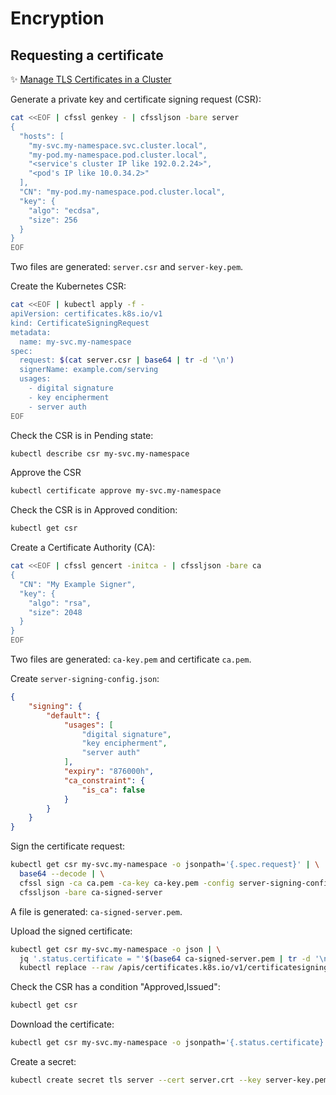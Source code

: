 # Encryption

## Requesting a certificate

✨ [Manage TLS Certificates in a Cluster](https://kubernetes.io/docs/tasks/tls/managing-tls-in-a-cluster/)

Generate a private key and certificate signing request (CSR):

```bash
cat <<EOF | cfssl genkey - | cfssljson -bare server
{
  "hosts": [
    "my-svc.my-namespace.svc.cluster.local",
    "my-pod.my-namespace.pod.cluster.local",
    "<service's cluster IP like 192.0.2.24>",
    "<pod's IP like 10.0.34.2>"
  ],
  "CN": "my-pod.my-namespace.pod.cluster.local",
  "key": {
    "algo": "ecdsa",
    "size": 256
  }
}
EOF
```

Two files are generated: `server.csr` and `server-key.pem`.

Create the Kubernetes CSR:

```bash
cat <<EOF | kubectl apply -f -
apiVersion: certificates.k8s.io/v1
kind: CertificateSigningRequest
metadata:
  name: my-svc.my-namespace
spec:
  request: $(cat server.csr | base64 | tr -d '\n')
  signerName: example.com/serving
  usages:
    - digital signature
    - key encipherment
    - server auth
EOF
```

Check the CSR is in Pending state:

```bash
kubectl describe csr my-svc.my-namespace
```

Approve the CSR

```bash
kubectl certificate approve my-svc.my-namespace
```

Check the CSR is in Approved condition:

```bash
kubectl get csr
```

Create a Certificate Authority (CA):

```bash
cat <<EOF | cfssl gencert -initca - | cfssljson -bare ca
{
  "CN": "My Example Signer",
  "key": {
    "algo": "rsa",
    "size": 2048
  }
}
EOF
```

Two files are generated: `ca-key.pem` and certificate `ca.pem`.

Create `server-signing-config.json`:

```json
{
    "signing": {
        "default": {
            "usages": [
                "digital signature",
                "key encipherment",
                "server auth"
            ],
            "expiry": "876000h",
            "ca_constraint": {
                "is_ca": false
            }
        }
    }
}
```

Sign the certificate request:

```bash
kubectl get csr my-svc.my-namespace -o jsonpath='{.spec.request}' | \
  base64 --decode | \
  cfssl sign -ca ca.pem -ca-key ca-key.pem -config server-signing-config.json - | \
  cfssljson -bare ca-signed-server
```

A file is generated: `ca-signed-server.pem`.

Upload the signed certificate:

```bash
kubectl get csr my-svc.my-namespace -o json | \
  jq '.status.certificate = "'$(base64 ca-signed-server.pem | tr -d '\n')'"' | \
  kubectl replace --raw /apis/certificates.k8s.io/v1/certificatesigningrequests/my-svc.my-namespace/status -f -
```

Check the CSR has a condition "Approved,Issued":

```bash
kubectl get csr
```

Download the certificate:

```bash
kubectl get csr my-svc.my-namespace -o jsonpath='{.status.certificate}' | base64 --decode > server.crt
```

Create a secret:

```bash
kubectl create secret tls server --cert server.crt --key server-key.pem
```
